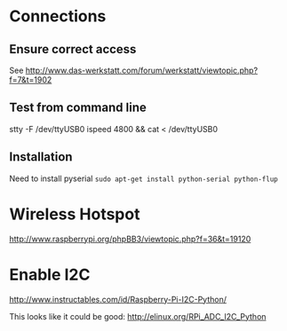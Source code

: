 Connections
===========

Ensure correct access
---------------------
See http://www.das-werkstatt.com/forum/werkstatt/viewtopic.php?f=7&t=1902

Test from command line
----------------------
stty -F /dev/ttyUSB0 ispeed 4800 && cat < /dev/ttyUSB0

Installation
------------
Need to install pyserial
`sudo apt-get install python-serial python-flup`

Wireless Hotspot
================

http://www.raspberrypi.org/phpBB3/viewtopic.php?f=36&t=19120

Enable I2C
==========
http://www.instructables.com/id/Raspberry-Pi-I2C-Python/

This looks like it could be good: http://elinux.org/RPi_ADC_I2C_Python